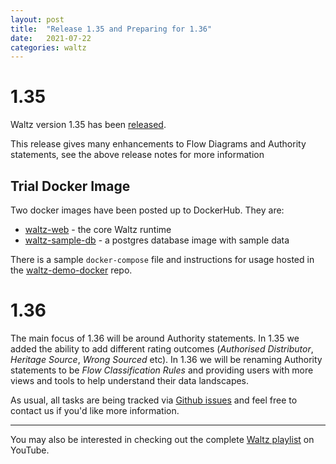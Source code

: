 ```yaml
---
layout: post
title:  "Release 1.35 and Preparing for 1.36"
date:   2021-07-22
categories: waltz
---
```


# 1.35
Waltz version 1.35 has been [released](https://github.com/finos/waltz/releases/tag/1.35).

This release gives many enhancements to Flow Diagrams and Authority statements, see the above release notes for more information

## Trial Docker Image

Two docker images have been posted up to DockerHub.  They are:

- [waltz-web](https://hub.docker.com/layers/davidwatkins73/waltz-web/1.35/images/sha256-1c99cd9df1aa98457677129eae9581c8f12477faa4866d689c1757c0cca05ca0?context=repo)  - the core Waltz runtime 
- [waltz-sample-db](https://hub.docker.com/layers/davidwatkins73/waltz-sample-db/1.35/images/sha256-214b9e6b409c828b8ffa40f215b8880f638fd7c2b9e02a9b9f0571f5001125ca?context=repo) - a postgres database image with sample data  

There is a sample `docker-compose` file and instructions for usage hosted in the [waltz-demo-docker](https://github.com/davidwatkins73/waltz-demo-docker) repo.


# 1.36
The main focus of 1.36 will be around Authority statements. 
In 1.35 we added the ability to add different rating outcomes (_Authorised Distributor_, _Heritage Source_, _Wrong Sourced_ etc).
In 1.36 we will be renaming Authority statements to be _Flow Classification Rules_ and providing users with more views and tools to help understand their data landscapes.

As usual, all tasks are being tracked via [Github issues](https://github.com/davidwatkins73/waltz-dev/issues) and feel free to contact us if you'd like more information.

----

You may also be interested in checking out the complete [Waltz playlist](https://www.youtube.com/playlist?list=PLGNSioXgrIEfJFJCTFGxKzfoDmxwPEap4) on YouTube.
